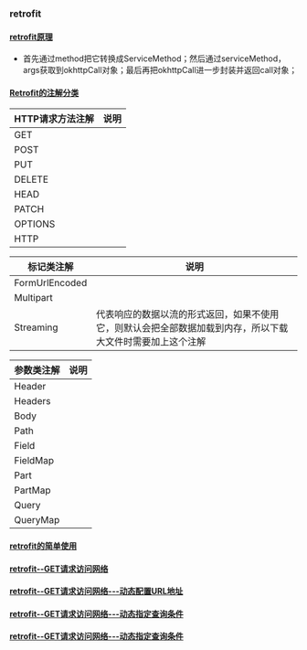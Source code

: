 ### retrofit
#### [retrofit原理]()
+ 首先通过method把它转换成ServiceMethod；然后通过serviceMethod，args获取到okhttpCall对象；最后再把okhttpCall进一步封装并返回call对象；
#### [Retrofit的注解分类]()

|HTTP请求方法注解|说明|
|-------|------|
|GET||
|POST||
|PUT||
|DELETE||
|HEAD||
|PATCH||
|OPTIONS||
|HTTP||

|标记类注解|说明|
|-------|------|
|FormUrlEncoded||
|Multipart||
|Streaming|代表响应的数据以流的形式返回，如果不使用它，则默认会把全部数据加载到内存，所以下载大文件时需要加上这个注解|

|参数类注解|说明|
|------|------|
|Header||
|Headers||
|Body||
|Path||
|Field||
|FieldMap||
|Part||
|PartMap||
|Query||
|QueryMap||


#### [retrofit的简单使用](https://github.com/ningbaoqi/ComputerNetWork/commit/98db4219b349ce950b4e6237ee809d35c96771ec)
#### [retrofit--GET请求访问网络](https://github.com/ningbaoqi/ComputerNetWork/commit/a2d843c943eaf868b8800fdc88317b6fdd433269)
#### [retrofit--GET请求访问网络---动态配置URL地址](https://github.com/ningbaoqi/ComputerNetWork/commit/d9f15bf474178b1a6da8461023ca04334e3d214a)
#### [retrofit--GET请求访问网络---动态指定查询条件](https://github.com/ningbaoqi/ComputerNetWork/commit/63e12635a691797df799e804502d380f0175f461)
#### [retrofit--GET请求访问网络---动态指定查询条件](https://github.com/ningbaoqi/ComputerNetWork/commit/cbb48a0b267bcf8a736a213bdc2b1b018e9531a2)
